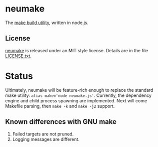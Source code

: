 neumake
=======
The [make build utility](http://www.gnu.org/software/make/), written in node.js.

License
-------
[neumake](https://github.com/jneu/neumake/) is released under an MIT style license. Details are in the file [LICENSE.txt](https://raw.github.com/jneu/neumake/master/LICENSE.txt).

Status
======
Ultimately, neumake will be feature-rich enough to replace the standard make utility: `alias make='node neumake.js'`. Currently, the dependency engine and child process spawning are implemented. Next will come Makefile parsing, then `make -k` and `make -j2` support.

Known differences with GNU make
-------------------------------
1.	Failed targets are not pruned.
2.	Logging messages are different.
